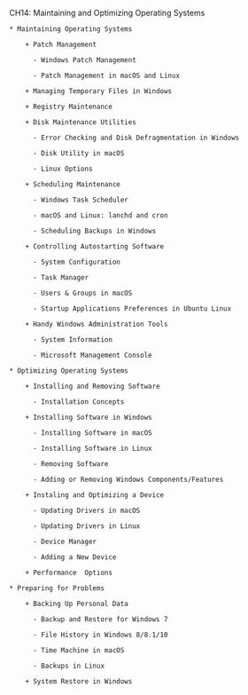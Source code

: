 CH14: Maintaining and Optimizing Operating Systems

    * Maintaining Operating Systems

        + Patch Management

          - Windows Patch Management

          - Patch Management in macOS and Linux

        + Managing Temporary Files in Windows

        + Registry Maintenance

        + Disk Maintenance Utilities

          - Error Checking and Disk Defragmentation in Windows

          - Disk Utility in macOS

          - Linux Options

        + Scheduling Maintenance

          - Windows Task Scheduler

          - macOS and Linux: lanchd and cron

          - Scheduling Backups in Windows

        + Controlling Autostarting Software

          - System Configuration

          - Task Manager

          - Users & Groups in macOS

          - Startup Applications Preferences in Ubuntu Linux

        + Handy Windows Administration Tools

          - System Information

          - Microsoft Management Console

    * Optimizing Operating Systems

        + Installing and Removing Software

          - Installation Concepts

        + Installing Software in Windows

          - Installing Software in macOS

          - Installing Software in Linux

          - Removing Software

          - Adding or Removing Windows Components/Features

        + Instaling and Optimizing a Device

          - Updating Drivers in macOS

          - Updating Drivers in Linux

          - Device Manager

          - Adding a New Device

        + Performance  Options

    * Preparing for Problems

        + Backing Up Personal Data

          - Backup and Restore for Windows 7

          - File History in Windows 8/8.1/10

          - Time Machine in macOS

          - Backups in Linux

        + System Restore in Windows
        